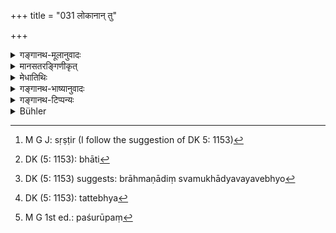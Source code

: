 +++
title = "031 लोकानान् तु"

+++

<details><summary>गङ्गानथ-मूलानुवादः</summary>

With a view to the development of the (three) regions, He brought into existence the Brāhmaṇa, the Kṣatriya, the Vaiśya and the Śūdra, from out of His mouth, arms, thighs and feet (respectively).—(31)
</details>

<details><summary>मानसतरङ्गिणीकृत्</summary>

For the sake of the growth of the peoples he caused the brahmin, the kshatriya, the vaishya and the shudra to emerge from his face, hands, thighs and feet respectively.
</details>


<details><summary>मेधातिथिः</summary>

पृथिव्यादीनां **लोकानां** **विवृद्ध्यर्थम्** । वृद्धिः पुष्टिर् बाहुल्यं वा । ब्राह्मणादिषु चतुर्षु वर्णेषु सत्सु त्रयाणां लोकानां वृद्धिः । "इतः प्रदानं देवा उपजीवन्ति" (त्स् ३.२.९.७) । ते च यागाद्यधिकृताः । अतस् तैः कर्म कृतम् उभौ लोकौ वर्धयति । पुरुषकर्मप्रचोदिता देवाः । "आदित्याज् जायते वृष्टिः" (म्ध् ३.६६ [७६]) इति, अस्यापि लोकस्य वृष्टिर्[^७७] वृद्धिः । ब्राह्मणादीन् वर्णान् **निरवर्तयन्** निर्वर्तितवान् असृजत् । **मुखबाहूरुपादतः**, यथाक्रमं मुखाद् ब्राह्मणम्, बाहुभ्यां राजन्यम्, ऊरुभ्यां वैश्यम्, शूद्रं पादत इति । तसिः अपादाने (पाण् ५.४.४५) । कारणात् कार्यं निष्कृष्यत इवेति भवति[^७८] । अपाये सति अपादानत्वम् । आद्यं कंचिद् ब्राह्मणं स्वमुखावयवेभ्यो[^७९] दैव्या शक्त्या निर्मितवान्, अद्यतनानां सर्वेषां मिथुनसंप्रयोगद्वारेण तत्त्वेभ्य[^८०] उत्पत्तिदर्शनात् । परमार्थतः स्तुतिर् एषा वर्णानाम् उत्कर्षापकर्षप्रदर्शनार्थम् । सर्वेषां भूतानां प्रजापतिः श्रेष्ठस् । तस्यापि सर्वेषाम् अङ्गानां मुखम् । ब्राह्मणो ऽपि सर्वेषां वर्णानां प्रशस्यतमः । एतेन सामान्येन ब्रह्ममुखाद् उत्पन्न इत्य् उच्यते । मुखकर्माध्यापनाद्यतिशयाद् वा मुखत इत्य् उच्यते । क्षत्रियस्यापि बाहुकर्म युद्धम् । वैश्यस्याप्य् ऊरुकर्म पशून्[^८१] रक्षतो गोभिश् चरन्तीभिर् भ्रमणम्, स्थलपथवारिपथादिषु वाणिज्यायै गमनम् । शूद्रस्य पादकर्म शुश्रूषा ॥ १.३१ ॥


[^८१]:
     M G 1st ed.: paśurūpaṃ


[^८०]:
     DK (5: 1153): tattebhya 


[^७९]:
     DK (5: 1153) suggests: brāhmaṇādiṃ svamukhādyavayavebhyo


[^७८]:
     DK (5: 1153): bhāti


[^७७]:
     M G J: sṛṣṭir (I follow the suggestion of DK 5: 1153)
</details>

<details><summary>गङ्गानथ-भाष्यानुवादः</summary>

‘*With a view to the development of the regions*.’ terrestrial and the
rest;—‘*development*’ stands for *Nourishment* and *expansion*; it is
only when the four castes, Brāhmaṇa and the rest, are there that there
is development of the three regions; for the Gods live upon offerings
made by these castes,—these castes alone being entitled to the
performance of sacrifices; so that the action done by these nourishes
the two regions (celestial and subterranean); then again, the Gods also
are prompted by men’s action to act; from the Sun-God comes rain; and
thus the said creation (of the Brāhmaṇa) tends to the nourishment of
this (terrestrial) region also.

‘*He brought unto existence*,’—*i.e*., produced, the Brāhmaṇa and other
castes,—‘*from out of his mouth, arm*’, *thighs and feet*’ respectively;
*i.e*., the Brāhmaṇa from out of his mouth, the Kṣatriya out of his
arms, the Vaiśya out of his thighs and the Śūdra out of his feet.—The
affix ‘*tasi*’ (*in* ‘*mukha* *bāhārupādataḥ*’) has the sense of the
Ablative; the effect is, as it were, drawn out of the cause; and this
implying a sort of *separation*, the use of the Ablative becomes fully
justified.

It was only a certain primeval Brāhmaṇa whom Prajāpati produced, by his
divine power, out of the component particles of his own mouth; because
so far as the Brāhmaṇas of the present day are concerned, they are all
actually found to he produced by intercourse between human couples, out
of the material principles.

In reality however, what is stated here is merely commendatory, intended
to show the relative superiority and inferiority of the castes;—the
meaning being—‘of all beings Prajāpati is the highest,—among all the
limbs of Prajāpati, the mouth is the highest,—similarly the Brāhmaṇa is
the highest, most praiseworthy, of all the castes;’ and on the basis of
this similarity the Brāhmaṇa is described as produced out of Brahma’s
mouth.

Or, the description of the Brāhmaṇa coming out of Brahma’s mouth may be
due to the fact that the work of the mouth, such as teaching and the
like, belongs preeminently to the Brāhmaṇa; to the Kṣatriya belongs the
work of the arms, lighting; to the Vaiśya the work of the thighs, such
as wandering about with the cows, when tending cattle, and also
travelling for trade on land and water; and to the Śūdra belongs the
work of the feet, *i.e*., service.—(31)
</details>

<details><summary>गङ्गानथ-टिप्पन्यः</summary>

‘*Lokavivṛddhyartham*’—‘in order that the inhabitants of the worlds
might *multiply* (or *prosper*)’—(Medhātithi, Govindarāja and
Kullūka);—‘in order to protect the world by means of the castes, and to
make it prosperous’ (Nārāyaṇa).

It is refreshing to find Medhātithi regarding this account of the castes
issuing from the mouth and other parts of the body of the Lord as mere
‘*stuti*’—not to be taken as literally true.
</details>

<details><summary>Bühler</summary>

031	But for the sake of the prosperity of the worlds he caused the Brahmana, the Kshatriya, the Vaisya, and the Sudra to proceed from his mouth, his arms, his thighs, and his feet.
</details>
